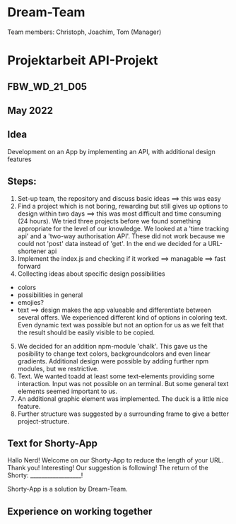 # Dream-Team
Team members: Christoph, Joachim, Tom (Manager)
# Projektarbeit API-Projekt
## FBW_WD_21_D05
## May 2022


## Idea
Development on an App by implementing an API, with additional design features

## Steps:
1. Set-up team, the repository and discuss basic ideas
==> this was easy
2. Find a project which is not boring, rewarding but still gives up options to design within two days
==> this was most difficult and time consuming (24 hours). We tried three projects before we found something appropriate for the level of our knowledge. We looked at a 'time tracking api' and  a 'two-way authorisation API'. These did not work because we could not 'post' data instead of 'get'. In the end we decided for a URL-shortener api
3. Implement the index.js and checking if it worked
==> managable ==> fast forward
4. Collecting ideas about specific design possibilities
- colors
- possibilities in general
- emojies?
- text
==> design makes the app valueable and differentiate between several offers. We experienced different kind of options in coloring text. Even dynamic text was possible but not an option for us as we felt that the result should be easily visible to be copied.
5. We decided for an addition npm-module 'chalk'. This gave us the posibility to change text colors, backgroundcolors and even linear gradients. Additional design were possible by adding further npm modules, but we restrictive.
6. Text. We wanted toadd at least some text-elements providing some interaction. Input was not possible on an terminal. But some general text elements seemed important to us.
7. An additional graphic element was implemented. The duck is a little nice feature.
8. Further structure was suggested by a surrounding frame to give a better project-structure. 


## Text for Shorty-App
Hallo Nerd!
Welcome on our Shorty-App to reduce the length of your URL. 
Thank you! Interesting! Our suggestion is following!
The return of the Shorty: __________________!

Shorty-App is a solution by Dream-Team.

## Experience on working together





